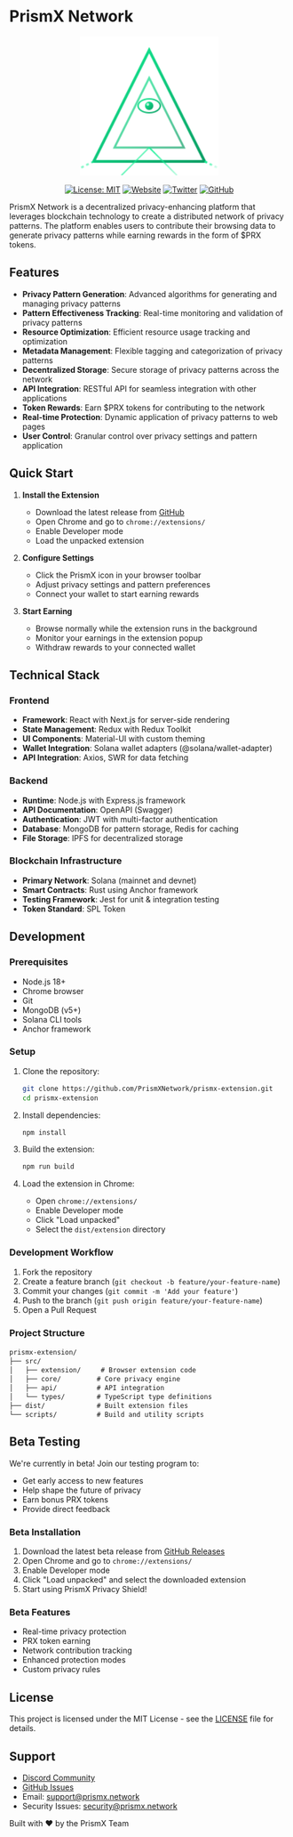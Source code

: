 # PrismX Network

<div align="center">
  <img src="./assets/logo.svg" alt="PrismX Logo" width="250">

  [![License: MIT](https://img.shields.io/badge/License-MIT-blue.svg)](https://opensource.org/licenses/MIT)
  [![Website](https://img.shields.io/badge/Website-prismx.network-blue)](https://www.prismx.network)
  [![Twitter](https://img.shields.io/badge/Twitter-@PrismXNetwork-blue)](https://x.com/PrismXNetwork)
  [![GitHub](https://img.shields.io/badge/GitHub-PrismXNetwork-blue)](https://github.com/PrismXNetwork/PrismX)
</div>

PrismX Network is a decentralized privacy-enhancing platform that leverages blockchain technology to create a distributed network of privacy patterns. The platform enables users to contribute their browsing data to generate privacy patterns while earning rewards in the form of $PRX tokens.

## Features

- **Privacy Pattern Generation**: Advanced algorithms for generating and managing privacy patterns
- **Pattern Effectiveness Tracking**: Real-time monitoring and validation of privacy patterns
- **Resource Optimization**: Efficient resource usage tracking and optimization
- **Metadata Management**: Flexible tagging and categorization of privacy patterns
- **Decentralized Storage**: Secure storage of privacy patterns across the network
- **API Integration**: RESTful API for seamless integration with other applications
- **Token Rewards**: Earn $PRX tokens for contributing to the network
- **Real-time Protection**: Dynamic application of privacy patterns to web pages
- **User Control**: Granular control over privacy settings and pattern application

## Quick Start

1. **Install the Extension**
   - Download the latest release from [GitHub](https://github.com/PrismXNetwork/prismx-extension/releases)
   - Open Chrome and go to `chrome://extensions/`
   - Enable Developer mode
   - Load the unpacked extension

2. **Configure Settings**
   - Click the PrismX icon in your browser toolbar
   - Adjust privacy settings and pattern preferences
   - Connect your wallet to start earning rewards

3. **Start Earning**
   - Browse normally while the extension runs in the background
   - Monitor your earnings in the extension popup
   - Withdraw rewards to your connected wallet

## Technical Stack

### Frontend
- **Framework**: React with Next.js for server-side rendering
- **State Management**: Redux with Redux Toolkit
- **UI Components**: Material-UI with custom theming
- **Wallet Integration**: Solana wallet adapters (@solana/wallet-adapter)
- **API Integration**: Axios, SWR for data fetching

### Backend
- **Runtime**: Node.js with Express.js framework
- **API Documentation**: OpenAPI (Swagger)
- **Authentication**: JWT with multi-factor authentication
- **Database**: MongoDB for pattern storage, Redis for caching
- **File Storage**: IPFS for decentralized storage

### Blockchain Infrastructure
- **Primary Network**: Solana (mainnet and devnet)
- **Smart Contracts**: Rust using Anchor framework
- **Testing Framework**: Jest for unit & integration testing
- **Token Standard**: SPL Token

## Development

### Prerequisites
- Node.js 18+
- Chrome browser
- Git
- MongoDB (v5+)
- Solana CLI tools
- Anchor framework

### Setup

1. Clone the repository:
   ```bash
   git clone https://github.com/PrismXNetwork/prismx-extension.git
   cd prismx-extension
   ```

2. Install dependencies:
   ```bash
   npm install
   ```

3. Build the extension:
   ```bash
   npm run build
   ```

4. Load the extension in Chrome:
   - Open `chrome://extensions/`
   - Enable Developer mode
   - Click "Load unpacked"
   - Select the `dist/extension` directory

### Development Workflow

1. Fork the repository
2. Create a feature branch (`git checkout -b feature/your-feature-name`)
3. Commit your changes (`git commit -m 'Add your feature'`)
4. Push to the branch (`git push origin feature/your-feature-name`)
5. Open a Pull Request

### Project Structure

```
prismx-extension/
├── src/
│   ├── extension/     # Browser extension code
│   ├── core/         # Core privacy engine
│   ├── api/          # API integration
│   └── types/        # TypeScript type definitions
├── dist/             # Built extension files
└── scripts/          # Build and utility scripts
```

## Beta Testing

We're currently in beta! Join our testing program to:
- Get early access to new features
- Help shape the future of privacy
- Earn bonus PRX tokens
- Provide direct feedback

### Beta Installation

1. Download the latest beta release from [GitHub Releases](https://github.com/PrismXNetwork/prismx-extension/releases)
2. Open Chrome and go to `chrome://extensions/`
3. Enable Developer mode
4. Click "Load unpacked" and select the downloaded extension
5. Start using PrismX Privacy Shield!

### Beta Features

- Real-time privacy protection
- PRX token earning
- Network contribution tracking
- Enhanced protection modes
- Custom privacy rules

## License

This project is licensed under the MIT License - see the [LICENSE](LICENSE) file for details.

## Support

- [Discord Community](https://discord.gg/prismx)
- [GitHub Issues](https://github.com/PrismXNetwork/prismx-extension/issues)
- Email: support@prismx.network
- Security Issues: security@prismx.network

Built with ❤️ by the PrismX Team